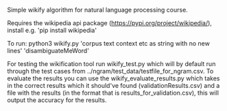 Simple wikify algorithm for natural language processing course.

Requires the wikipedia api package (https://pypi.org/project/wikipedia/), install e.g. 'pip install wikipedia'

To run: python3 wikify.py 'corpus text context etc as string with no new lines' 'disambiguateMeWord'

For testing the wikification tool run wikify_test.py which will by default run through the test cases from ../ngram/test_data/testfile_for_ngram.csv. To evaluate the results you can use the wikify_evaluate_results.py which takes in the correct results which it should've found (validationResults.csv) and a file with the results (in the format that is results_for_validation.csv), this will output the accuracy for the results.

